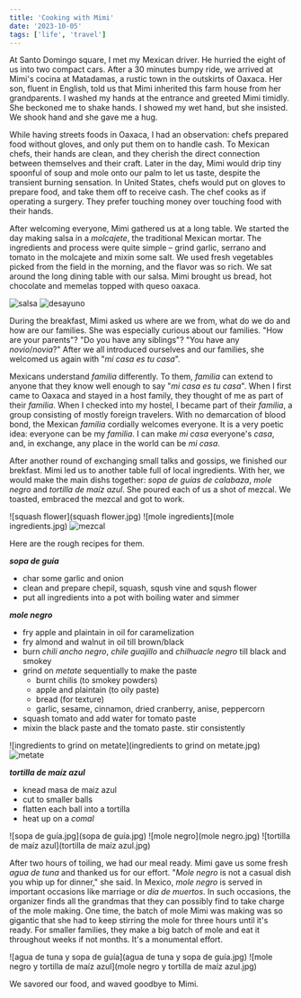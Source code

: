 ```yaml
---
title: 'Cooking with Mimi'
date: '2023-10-05'
tags: ['life', 'travel']
---
```


At Santo Domingo square, I met my Mexican driver. He hurried the eight of us into two compact cars. After a 30 minutes bumpy ride, we arrived at Mimi's cocina at Matadamas, a rustic town in the outskirts of Oaxaca. Her son, fluent in English, told us that Mimi inherited this farm house from her grandparents. I washed my hands at the entrance and greeted Mimi timidly. She beckoned me to shake hands. I showed my wet hand, but she insisted. We shook hand and she gave me a hug.

While having streets foods in Oaxaca, I had an observation: chefs prepared food without gloves, and only put them on to handle cash. To Mexican chefs, their hands are clean, and they cherish the direct connection between themselves and their craft. Later in the day, Mimi would drip tiny spoonful of soup and mole onto our palm to let us taste, despite the transient burning sensation. In United States, chefs would put on gloves to prepare food, and take them off to receive cash. The chef cooks as if operating a surgery. They prefer touching money over touching food with their hands.

After welcoming everyone, Mimi gathered us at a long table. We started the day making salsa in a *molcajete*, the traditional Mexican mortar. The ingredients and process were quite simple – grind garlic, serrano and tomato in the molcajete and mixin some salt. We used fresh vegetables picked from the field in the morning, and the flavor was so rich. We sat around the long dining table with our salsa. Mimi brought us bread, hot chocolate and memelas topped with queso oaxaca.

![salsa](salsa.jpg) ![desayuno](desayuno.jpg)

During the breakfast, Mimi asked us where are we from, what do we do and how are our families. She was especially curious about our families. "How are your parents"? "Do you have any siblings"? "You have any *novio*/*novia*?" After we all introduced ourselves and our families, she welcomed us again with "*mi casa es tu casa*".

Mexicans understand *familia* differently. To them, *familia* can extend to anyone that they know well enough to say "*mi casa es tu casa*". When I first came to Oaxaca and stayed in a host family, they thought of me as part of their *familia*. When I checked into my hostel, I became part of their *familia*, a group consisting of mostly foreign travelers. With no demarcation of blood bond, the Mexican *familia* cordially welcomes everyone. It is a very poetic idea: everyone can be my *familia*. I can make *mi casa* everyone's *casa*, and, in exchange, any place in the world can be *mi casa*.

After another round of exchanging small talks and gossips, we finished our brekfast. Mimi led us to another table full of local ingredients. With her, we would make the main dishs together: *sopa de guías de calabaza*, *mole negro* and *tortilla de maíz azul*. She poured each of us a shot of mezcal. We toasted, embraced the mezcal and got to work.

![squash flower](squash flower.jpg) ![mole ingredients](mole ingredients.jpg) ![mezcal](mezcal.jpg)

Here are the rough recipes for them.

***sopa de guía***

- char some garlic and onion
- clean and prepare chepil, squash, sqush vine and sqush flower
- put all ingredients into a pot with boiling water and simmer

***mole negro***

- fry apple and plaintain in oil for caramelization
- fry almond and walnut in oil till brown/black
- burn *chili ancho negro*, *chile guajillo* and *chilhuacle negro* till black and smokey
- grind on *metate* sequentially to make the paste
	- burnt chilis (to smokey powders)
	- apple and plaintain (to oily paste)
	- bread (for texture)
	- garlic, sesame, cinnamon, dried cranberry, anise, peppercorn
- squash tomato and add water for tomato paste
- mixin the black paste and the tomato paste. stir consistently

![ingredients to grind on metate](ingredients to grind on metate.jpg) ![metate](metate.jpg)

***tortilla de maíz azul***

- knead masa de maiz azul
- cut to smaller balls
- flatten each ball into a tortilla
- heat up on a *comal*

![sopa de guía.jpg](sopa de guía.jpg) ![mole negro](mole negro.jpg) ![tortilla de maíz azul](tortilla de maíz azul.jpg)

After two hours of toiling, we had our meal ready. Mimi gave us some fresh *agua de tuna* and thanked us for our effort. "*Mole negro* is not a casual dish you whip up for dinner," she said. In Mexico, *mole negro* is served in important occasions like marriage or *día de muertos*. In such occasions, the organizer finds all the grandmas that they can possibly find to take charge of the mole making. One time, the batch of mole Mimi was making was so gigantic that she had to keep stirring the mole for three hours until it's ready. For smaller families, they make a big batch of mole and eat it throughout weeks if not months. It's a monumental effort.

![agua de tuna y sopa de guía](agua de tuna y sopa de guía.jpg) ![mole negro y tortilla de maíz azul](mole negro y tortilla de maíz azul.jpg)

We savored our food, and waved goodbye to Mimi.
